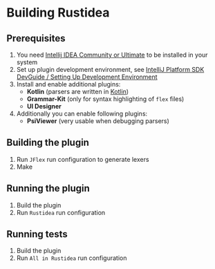 # Building Rustidea

## Prerequisites

1. You need [Intellij IDEA Community or Ultimate](https://www.jetbrains.com/idea/) to be installed in your system
2. Set up plugin development environment, see [IntelliJ Platform SDK DevGuide / Setting Up Development Environment](http://www.jetbrains.org/intellij/sdk/docs/basics/getting_started/setting_up_environment.html)
3. Install and enable additional plugins:
    - **Kotlin** (parsers are written in [Kotlin](http://kotlinlang.org/))
    - **Grammar-Kit** (only for syntax highlighting of `flex` files)
    - **UI Designer**
4. Additionally you can enable following plugins:
    - **PsiViewer** (very usable when debugging parsers)

## Building the plugin

1. Run `JFlex` run configuration to generate lexers
2. Make

## Running the plugin

1. Build the plugin
2. Run `Rustidea` run configuration

## Running tests

1. Build the plugin
2. Run `All in Rustidea` run configuration
